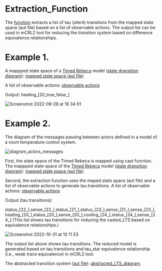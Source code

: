 # Extraction_Function
The <a href="https://github.com/fereidoun-moradi/Extraction_Function/blob/main/extraction_function">function</a> extracts a list of tau (silent) transtions 
from the mapped state space (aut file) based on a list of observable actions. The output list can be used in mCRL2 tool for reducing the transtion system based on difference equivalence relationships.


# Example 1.
A mappped state space of a <a href="https://github.com/fereidoun-moradi/Abstraction-tool/blob/main/RV-Example.rebeca">Timed Rebeca</a> model (<a href="https://github.com/fereidoun-moradi/cast_function/blob/main/RV_Example.png">state dransition diagram</a>): <a href="https://github.com/fereidoun-moradi/cast_function/blob/main/castfile.aut">mapped state space (aut file)</a>

A list of observable actions:  <a href="https://github.com/fereidoun-moradi/Extraction_Function/blob/main/observable_actions.txt">observable actions</a>

Output: heating_[20_true_false_]


![Screenshot 2022-08-28 at 16 34 01](https://user-images.githubusercontent.com/45528113/187079441-b0a7669a-6f8a-48f2-bb1d-fc9182e52985.png)

# Example 2.
The diagram of the messages passing between actors defined in a model of a room temperature control system.

![diagram_actors_messages](https://user-images.githubusercontent.com/45528113/198962230-89231591-082f-4591-b449-b58471ea3488.jpg)

First, the state space of the Timed Rebeca is mapped using cast function.
The mappped state space of the <a href="https://github.com/fereidoun-moradi/cast_function/blob/main/OneRoomTemp_mode.rebeca">Timed Rebeca</a> model (<a href="https://github.com/fereidoun-moradi/cast_function/blob/main/state_transition_diagram.png">state dransition diagram</a>): <a href="https://github.com/fereidoun-moradi/cast_function/blob/main/castfile_exp2.aut">mapped state space (aut file)</a>


Second, the extraction function uses the maped state space (aut file) and a list of observable actions to generate tau transitions. 
A list of observable actions:  <a href="https://github.com/fereidoun-moradi/Extraction_Function/blob/main/observable_actions_exp2.txt">observable actions</a>

Output (tau transitions): 

status_[22_],sense_[22_],status_[21_],status_[23_],sense_[21_],sense_[23_],heating_[20_],status_[20_],sense_[20_],cooling_[24_],status_[24_],sense_[24_]
(This list shows tau transitions for reducing the casted_LTS based on equivalence relationships.)


![Screenshot 2022-10-31 at 10 11 53](https://user-images.githubusercontent.com/45528113/198972831-22fd55fc-ffb1-442d-b6e4-eca6a1a7b06c.png)


The output list above shows tau transitions.
The reduced model is generated based on tau transitions and tau_star equivalence relationship (i.e., weak trace equivalence) in mCRL2 tool.

The abstracted transition system (<a href="https://github.com/fereidoun-moradi/extraction_Function/blob/main/OneRoomTemp_mode_casted_tau_star.lts">aut file</a>): <a href="https://github.com/fereidoun-moradi/extraction_Function/blob/main/abstracted_LTS_exp2.png">abstracted_LTS_diagram</a>.


